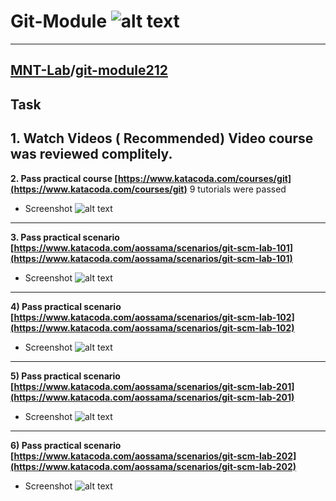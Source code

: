 # Git-Module ![alt text][logo]
[logo]:https://4admin.space/pictures/git-logo.png
---

## [MNT-Lab](https://github.com/MNT-Lab)/**[git-module212](https://github.com/MNT-Lab/git-module212)**

## Task

**1. Watch Videos ( Recommended)**
Video course was reviewed complitely. 
---
**2. Pass practical course [https://www.katacoda.com/courses/git](https://www.katacoda.com/courses/git)**
9 tutorials were passed
- Screenshot
![alt text](https://github.com/MNT-Lab/git-module212/blob/aserabkou/Screen/5.jpg?raw=true)
---
**3. Pass practical scenario [https://www.katacoda.com/aossama/scenarios/git-scm-lab-101](https://www.katacoda.com/aossama/scenarios/git-scm-lab-101)**
 - Screenshot
![alt text](https://github.com/MNT-Lab/git-module212/blob/aserabkou/Screen/1.jpg?raw=true)
---
**4) Pass practical scenario [https://www.katacoda.com/aossama/scenarios/git-scm-lab-102](https://www.katacoda.com/aossama/scenarios/git-scm-lab-102)**
- Screenshot
![alt text](https://github.com/MNT-Lab/git-module212/blob/aserabkou/Screen/2.jpg?raw=true)
---
**5) Pass practical scenario [https://www.katacoda.com/aossama/scenarios/git-scm-lab-201](https://www.katacoda.com/aossama/scenarios/git-scm-lab-201)**
- Screenshot
![alt text](https://github.com/MNT-Lab/git-module212/blob/aserabkou/Screen/3.jpg?raw=true)
---
**6) Pass practical scenario [https://www.katacoda.com/aossama/scenarios/git-scm-lab-202](https://www.katacoda.com/aossama/scenarios/git-scm-lab-202)**
- Screenshot
![alt text](https://github.com/MNT-Lab/git-module212/blob/aserabkou/Screen/4.jpg?raw=true)


